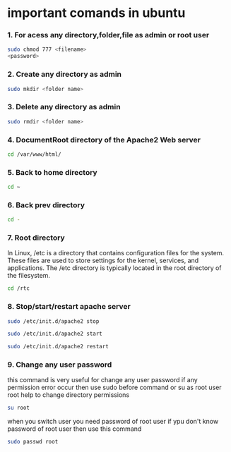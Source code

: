 # important comands in ubuntu
### 1. For acess any directory,folder,file as admin or root user
```bash
sudo chmod 777 <filename>
<password>
```
### 2. Create any directory as admin
```bash
sudo mkdir <folder name>
```
### 3. Delete any directory as admin
```bash
sudo rmdir <folder name>
```

### 4. DocumentRoot directory of the Apache2 Web server
```bash
cd /var/www/html/
```

### 5. Back to home directory
```bash
cd ~
```

### 6. Back prev directory
```bash
cd -
```

### 7. Root directory
In Linux, /etc is a directory that contains configuration files for the system. These files are used to store settings for the kernel, services, and applications. The /etc directory is typically located in the root directory of the filesystem.
```bash
cd /rtc
```
### 8. Stop/start/restart apache server
```bash
sudo /etc/init.d/apache2 stop
```
```bash
sudo /etc/init.d/apache2 start
```
```bash
sudo /etc/init.d/apache2 restart
```
### 9. Change any user password
this command is very useful for change any user password if any permission error occur then use sudo before command or su as root user root help to change directory permissions
```bash
su root
```
 when you switch user you need password of root user if ypu don't know password of root user then use this command
```bash
sudo passwd root
```